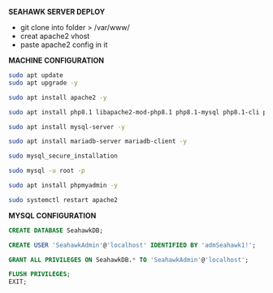 **SEAHAWK SERVER DEPLOY**

- git clone into folder > /var/www/
- creat apache2 vhost
- paste apache2 config in it

**MACHINE CONFIGURATION**

```sh
sudo apt update
sudo apt upgrade -y

sudo apt install apache2 -y

sudo apt install php8.1 libapache2-mod-php8.1 php8.1-mysql php8.1-cli php8.1-curl php8.1-cgi php8.1-gd php8.1-mbstring php8.1-xml php8.1-zip -y

sudo apt install mysql-server -y

sudo apt install mariadb-server mariadb-client -y

sudo mysql_secure_installation

sudo mysql -u root -p

sudo apt install phpmyadmin -y

sudo systemctl restart apache2
```

**MYSQL CONFIGURATION**

```sql
CREATE DATABASE SeahawkDB;

CREATE USER 'SeahawkAdmin'@'localhost' IDENTIFIED BY 'admSeahawk1!';

GRANT ALL PRIVILEGES ON SeahawkDB.* TO 'SeahawkAdmin'@'localhost';

FLUSH PRIVILEGES;
EXIT;
```
